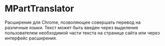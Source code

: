 # MPartTranslator
Расширение для Chrome, позволяющее совершать перевод на различные языки. 
Текст может быть введен через выделение пользователем необходимой части текста на странице сайта или через интерфейс расширения.
